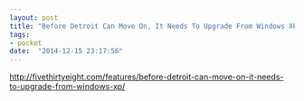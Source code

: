 ```yaml
---
layout: post
title: "Before Detroit Can Move On, It Needs To Upgrade From Windows XP | FiveThirtyEight"
tags:
- pocket
date:  "2014-12-15 23:17:56"
---
```


http://fivethirtyeight.com/features/before-detroit-can-move-on-it-needs-to-upgrade-from-windows-xp/

